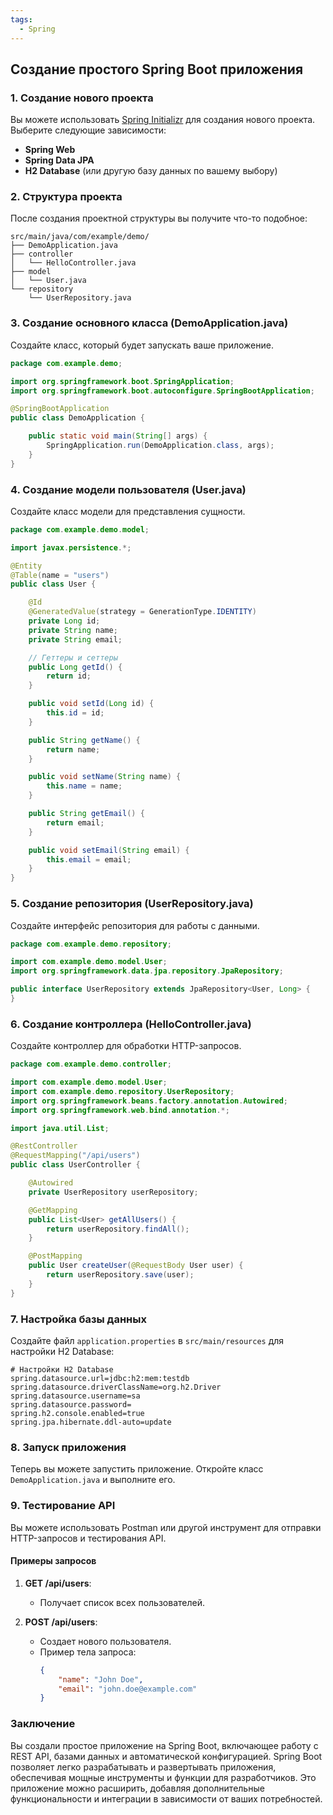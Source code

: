 ```yaml
---
tags:
  - Spring
---
```

## Создание простого Spring Boot приложения

### 1. Создание нового проекта

Вы можете использовать [Spring Initializr](https://start.spring.io/) для создания нового проекта. Выберите следующие зависимости:

- **Spring Web**
- **Spring Data JPA**
- **H2 Database** (или другую базу данных по вашему выбору)

### 2. Структура проекта

После создания проектной структуры вы получите что-то подобное:

```
src/main/java/com/example/demo/
├── DemoApplication.java
├── controller
│   └── HelloController.java
├── model
│   └── User.java
└── repository
    └── UserRepository.java
```

### 3. Создание основного класса (DemoApplication.java)

Создайте класс, который будет запускать ваше приложение.

```java
package com.example.demo;

import org.springframework.boot.SpringApplication;
import org.springframework.boot.autoconfigure.SpringBootApplication;

@SpringBootApplication
public class DemoApplication {

    public static void main(String[] args) {
        SpringApplication.run(DemoApplication.class, args);
    }
}
```

### 4. Создание модели пользователя (User.java)

Создайте класс модели для представления сущности.

```java
package com.example.demo.model;

import javax.persistence.*;

@Entity
@Table(name = "users")
public class User {

    @Id
    @GeneratedValue(strategy = GenerationType.IDENTITY)
    private Long id;
    private String name;
    private String email;

    // Геттеры и сеттеры
    public Long getId() {
        return id;
    }

    public void setId(Long id) {
        this.id = id;
    }

    public String getName() {
        return name;
    }

    public void setName(String name) {
        this.name = name;
    }

    public String getEmail() {
        return email;
    }

    public void setEmail(String email) {
        this.email = email;
    }
}
```

### 5. Создание репозитория (UserRepository.java)

Создайте интерфейс репозитория для работы с данными.

```java
package com.example.demo.repository;

import com.example.demo.model.User;
import org.springframework.data.jpa.repository.JpaRepository;

public interface UserRepository extends JpaRepository<User, Long> {
}
```

### 6. Создание контроллера (HelloController.java)

Создайте контроллер для обработки HTTP-запросов.

```java
package com.example.demo.controller;

import com.example.demo.model.User;
import com.example.demo.repository.UserRepository;
import org.springframework.beans.factory.annotation.Autowired;
import org.springframework.web.bind.annotation.*;

import java.util.List;

@RestController
@RequestMapping("/api/users")
public class UserController {

    @Autowired
    private UserRepository userRepository;

    @GetMapping
    public List<User> getAllUsers() {
        return userRepository.findAll();
    }

    @PostMapping
    public User createUser(@RequestBody User user) {
        return userRepository.save(user);
    }
}
```

### 7. Настройка базы данных

Создайте файл `application.properties` в `src/main/resources` для настройки H2 Database:

```properties
# Настройки H2 Database
spring.datasource.url=jdbc:h2:mem:testdb
spring.datasource.driverClassName=org.h2.Driver
spring.datasource.username=sa
spring.datasource.password=
spring.h2.console.enabled=true
spring.jpa.hibernate.ddl-auto=update
```

### 8. Запуск приложения

Теперь вы можете запустить приложение. Откройте класс `DemoApplication.java` и выполните его.

### 9. Тестирование API

Вы можете использовать Postman или другой инструмент для отправки HTTP-запросов и тестирования API.

#### Примеры запросов

1. **GET /api/users**:
   - Получает список всех пользователей.

2. **POST /api/users**:
   - Создает нового пользователя.
   - Пример тела запроса:
     ```json
     {
         "name": "John Doe",
         "email": "john.doe@example.com"
     }
     ```
### Заключение

Вы создали простое приложение на Spring Boot, включающее работу с REST API, базами данных и автоматической конфигурацией. Spring Boot позволяет легко разрабатывать и развертывать приложения, обеспечивая мощные инструменты и функции для разработчиков. Это приложение можно расширить, добавляя дополнительные функциональности и интеграции в зависимости от ваших потребностей.